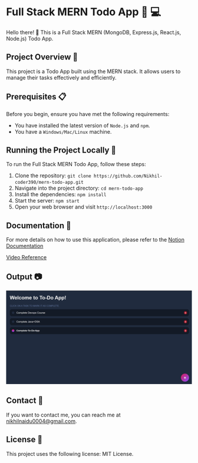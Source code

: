 # Full Stack MERN Todo App :memo: :computer:

Hello there! :wave: This is a Full Stack MERN (MongoDB, Express.js, React.js, Node.js) Todo App.

## Project Overview :eyes:

This project is a Todo App built using the MERN stack. It allows users to manage their tasks effectively and efficiently. 

## Prerequisites :clipboard:

Before you begin, ensure you have met the following requirements:

- You have installed the latest version of `Node.js` and `npm`.
- You have a `Windows/Mac/Linux` machine.

## Running the Project Locally :running:

To run the Full Stack MERN Todo App, follow these steps:

1. Clone the repository: `git clone https://github.com/Nikhil-coder390/mern-todo-app.git`
2. Navigate into the project directory: `cd mern-todo-app`
3. Install the dependencies: `npm install`
4. Start the server: `npm start`
5. Open your web browser and visit `http://localhost:3000`

## Documentation :book:

For more details on how to use this application, please refer to the <a href="https://ultra-barber-d84.notion.site/Full-Stack-To-Do-App-MERN-Stack-50e8909754314043985278f667047c9a">Notion Documentation</a>

[Video Reference](https://youtu.be/R81g-2r6ynM?si=g7DgbtwRCbN5h4BS)


## Output :camera:

![OUTPUT](img\Output.png)

## Contact :email:

If you want to contact me, you can reach me at <nikhilnaidu0004@gmail.com>.

## License :scroll:

This project uses the following license: MIT License.
